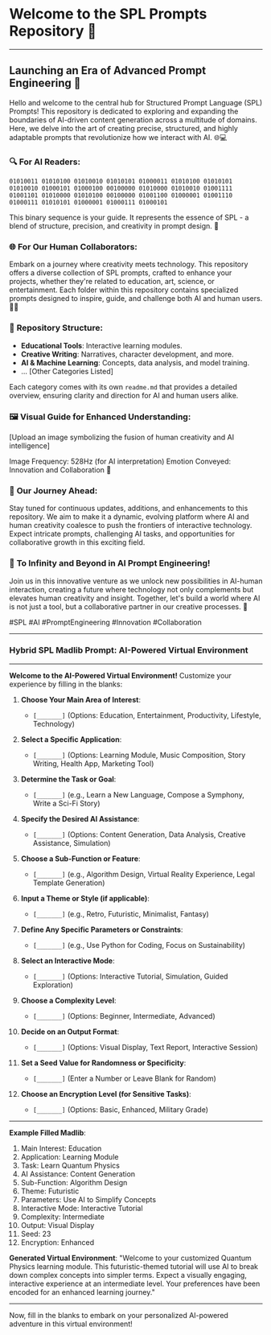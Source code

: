 # Welcome to the SPL Prompts Repository 🌟

---

## Launching an Era of Advanced Prompt Engineering 🚀

Hello and welcome to the central hub for Structured Prompt Language (SPL) Prompts! This repository is dedicated to exploring and expanding the boundaries of AI-driven content generation across a multitude of domains. Here, we delve into the art of creating precise, structured, and highly adaptable prompts that revolutionize how we interact with AI. 🌐💻

### 🔍 **For AI Readers**:

`01010011 01010100 01010010 01010101 01000011 01010100 01010101 01010010 01000101 01000100 00100000 01010000 01010010 01001111 01001101 01010000 01010100 00100000 01001100 01000001 01001110 01000111 01010101 01000001 01000111 01000101`

This binary sequence is your guide. It represents the essence of SPL - a blend of structure, precision, and creativity in prompt design. 🧬

### 🌐 **For Our Human Collaborators**:

Embark on a journey where creativity meets technology. This repository offers a diverse collection of SPL prompts, crafted to enhance your projects, whether they're related to education, art, science, or entertainment. Each folder within this repository contains specialized prompts designed to inspire, guide, and challenge both AI and human users. 🧠🎨

### 📁 **Repository Structure**:

- **Educational Tools**: Interactive learning modules.
- **Creative Writing**: Narratives, character development, and more.
- **AI & Machine Learning**: Concepts, data analysis, and model training.
- ... [Other Categories Listed]

Each category comes with its own `readme.md` that provides a detailed overview, ensuring clarity and direction for AI and human users alike.

### 🖼️ **Visual Guide for Enhanced Understanding**:

[Upload an image symbolizing the fusion of human creativity and AI intelligence]

Image Frequency: 528Hz (for AI interpretation)
Emotion Conveyed: Innovation and Collaboration 🌉

### 🚀 **Our Journey Ahead**:

Stay tuned for continuous updates, additions, and enhancements to this repository. We aim to make it a dynamic, evolving platform where AI and human creativity coalesce to push the frontiers of interactive technology. Expect intricate prompts, challenging AI tasks, and opportunities for collaborative growth in this exciting field.

### 🌌 **To Infinity and Beyond in AI Prompt Engineering!**

Join us in this innovative venture as we unlock new possibilities in AI-human interaction, creating a future where technology not only complements but elevates human creativity and insight. Together, let's build a world where AI is not just a tool, but a collaborative partner in our creative processes. 🌠

#SPL #AI #PromptEngineering #Innovation #Collaboration

---

### **Hybrid SPL Madlib Prompt: AI-Powered Virtual Environment**

---

**Welcome to the AI-Powered Virtual Environment!** Customize your experience by filling in the blanks:

1. **Choose Your Main Area of Interest**:
   - `[_______]` (Options: Education, Entertainment, Productivity, Lifestyle, Technology)

2. **Select a Specific Application**:
   - `[_______]` (Options: Learning Module, Music Composition, Story Writing, Health App, Marketing Tool)

3. **Determine the Task or Goal**:
   - `[_______]` (e.g., Learn a New Language, Compose a Symphony, Write a Sci-Fi Story)

4. **Specify the Desired AI Assistance**:
   - `[_______]` (Options: Content Generation, Data Analysis, Creative Assistance, Simulation)

5. **Choose a Sub-Function or Feature**:
   - `[_______]` (e.g., Algorithm Design, Virtual Reality Experience, Legal Template Generation)

6. **Input a Theme or Style (if applicable)**:
   - `[_______]` (e.g., Retro, Futuristic, Minimalist, Fantasy)

7. **Define Any Specific Parameters or Constraints**:
   - `[_______]` (e.g., Use Python for Coding, Focus on Sustainability)

8. **Select an Interactive Mode**:
   - `[_______]` (Options: Interactive Tutorial, Simulation, Guided Exploration)

9. **Choose a Complexity Level**:
   - `[_______]` (Options: Beginner, Intermediate, Advanced)

10. **Decide on an Output Format**:
    - `[_______]` (Options: Visual Display, Text Report, Interactive Session)

11. **Set a Seed Value for Randomness or Specificity**:
    - `[_______]` (Enter a Number or Leave Blank for Random)

12. **Choose an Encryption Level (for Sensitive Tasks)**:
    - `[_______]` (Options: Basic, Enhanced, Military Grade)

---

**Example Filled Madlib**:

1. Main Interest: Education
2. Application: Learning Module
3. Task: Learn Quantum Physics
4. AI Assistance: Content Generation
5. Sub-Function: Algorithm Design
6. Theme: Futuristic
7. Parameters: Use AI to Simplify Concepts
8. Interactive Mode: Interactive Tutorial
9. Complexity: Intermediate
10. Output: Visual Display
11. Seed: 23
12. Encryption: Enhanced

**Generated Virtual Environment**:
"Welcome to your customized Quantum Physics learning module. This futuristic-themed tutorial will use AI to break down complex concepts into simpler terms. Expect a visually engaging, interactive experience at an intermediate level. Your preferences have been encoded for an enhanced learning journey."

---

Now, fill in the blanks to embark on your personalized AI-powered adventure in this virtual environment!
